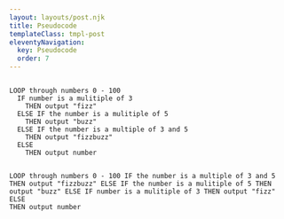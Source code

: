 ```yaml
---
layout: layouts/post.njk
title: Pseudocode
templateClass: tmpl-post
eleventyNavigation:
  key: Pseudocode
  order: 7
---
```



<code>
LOOP through numbers 0 - 100
  IF number is a mulitiple of 3 
    THEN output "fizz"
  ELSE IF the number is a mulitiple of 5 
    THEN output "buzz"
  ELSE IF the number is a multiple of 3 and 5
    THEN output "fizzbuzz"
  ELSE 
    THEN output number 

LOOP through numbers 0 - 100
  IF the number is a multiple of 3 and 5 
    THEN output "fizzbuzz"
  ELSE IF the number is a mulitiple of 5 
    THEN output "buzz"
  ELSE IF number is a mulitiple of 3 
    THEN output "fizz"
  ELSE 
    THEN output number 
</code>












<script>
//LOOP through numbers 0 - 100
for (counter=1; couster<=100; counter++){
  var message = '';
//ELSE IF number is a mulitiple of 3 
  if(counter % 3 == 0){
    //THEN output "fizz"
    message += 'fizz';
  }
//ELSE IF the number is a mulitiple of 5 
  if(counter % 5 == 0){
    //THEN output "buzz"
    message += 'buzz';
  }
//ELSE 
  if(!message){
    //THEN output number
    message = counter;
  }

  console.log(message);
}
</script>